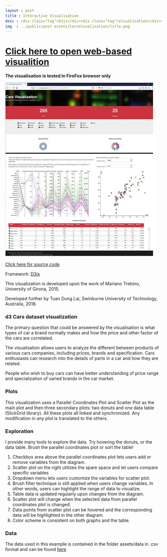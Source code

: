 ```yaml
---
layout : post
title : Interactive Visualisation
desc : <div class="tag">D3js</div><div class="tag">Visualisation</div><br> Visualizing big dataset using D3js framework, users can interact with the visualisation to explore the data.
img  : ../public/post-assets/CarsVisualisation/title.png
---
```


# [Click here to open web-based visualition](https://dunglai.github.io/SwinWork/cars-visual/index.html)

**The visualisation is tested in FireFox browser only**

<img src="../public/post-assets/CarsVisualisation/example_vis.png" alt="example">

[Click here for source code](https://github.com/DungLai/dunglai.github.io/blob/master/SwinWork/cars-visual)

Framework: [D3js](https://d3js.org/)

This visualization is developed upon the work of Mariano Trebino, University of Girona, 2015.

Developed further by Tuan Dung Lai, Swinburne University of Technology, Australia, 2018.

### d3 Cars dataset visualization

The primary question that could be answered by the visualisation is what types of car a brand normally makes and how the price and other factor of the cars are correlated. 

The visualisation allows users to analyze the different between products of various cars companies, including prices, brands and specification. Cars enthusiasts can research into the details of parts in a car and how they are related.

People who wish to buy cars can have better understanding of price range and specialization of varied brands in the car market. 

### Plots

This visualization uses a Parallel Coordinates Plot and Scatter Plot as the main plot and then three secondary plots: two donuts and one data table (SlickGrid library). All these plots all linked and synchronized. Any modification in any plot is translated to the others.

### Exploration

I provide many tools to explore the data. Try hovering the donuts, or the data table. Brush the parallel coordinates plot or sort the table!

1.	Checkbox area above the parallel coordinates plot lets users add or remove variables from the diagram.
2.	Scatter plot on the right utilizes the spare space and let users compare specific variables
3.	Dropdown menu lets users customize the variables for scatter plot.
4.	Brush filter technique is still applied when users change variables. In other words, users can highlight the range of data to visualize.
5.	Table data is updated regularly upon changes from the diagram.
6.	Scatter plot will change when the selected data from parallel coordinates plot is changed.
7.	Data points from scatter plot can be hovered and the corresponding data will be highlighted in the other diagram.
8.	Color scheme is consistent on both graphs and the table.

### Data

The data used in this example is contained in the folder assets/data in .csv format and can be found [here](http://archive.ics.uci.edu/ml/datasets/Automobile) 